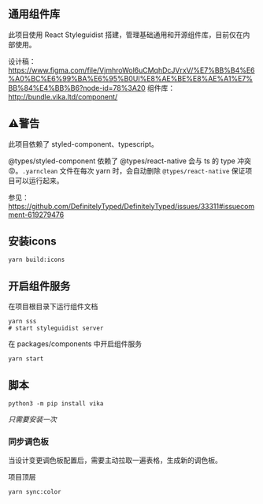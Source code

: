 ## 通用组件库

此项目使用 React Styleguidist 搭建，管理基础通用和开源组件库，目前仅在内部使用。

设计稿： https://www.figma.com/file/VjmhroWol6uCMqhDcJVrxV/%E7%BB%B4%E6%A0%BC%E6%99%BA%E6%95%B0UI%E8%AE%BE%E8%AE%A1%E7%BB%84%E4%BB%B6?node-id=78%3A20
组件库：http://bundle.vika.ltd/component/

## ⚠️警告

此项目依赖了 styled-component、typescript。

@types/styled-component 依赖了 @types/react-native 会与 ts 的 type 冲突😡。`.yarnclean` 文件在每次 yarn 时，会自动删除 `@types/react-native` 保证项目可以运行起来。


参见：https://github.com/DefinitelyTyped/DefinitelyTyped/issues/33311#issuecomment-619279476

## 安装icons
```shell
yarn build:icons
```

## 开启组件服务

在项目根目录下运行组件文档

```shell
yarn sss
# start styleguidist server
```
在 packages/components 中开启组件服务

```shell
yarn start
```

## 脚本

```shell
python3 -m pip install vika 
```
*只需要安装一次*

### 同步调色板

当设计变更调色板配置后，需要主动拉取一遍表格，生成新的调色板。

项目顶层 

```shell
yarn sync:color
```
 